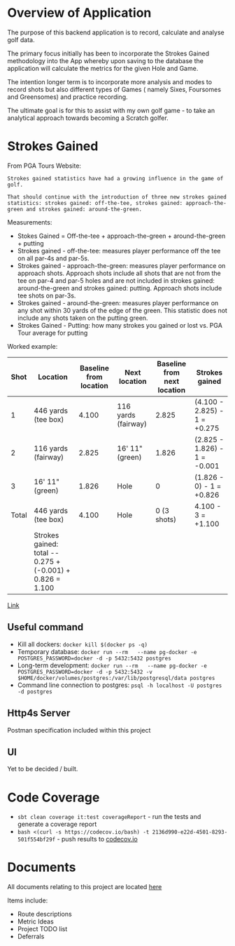 
# Overview of Application

The purpose of this backend application is to record, calculate and analyse golf data.

The primary focus initially has been to incorporate the Strokes Gained methodology into the App whereby upon saving to the database the application will calculate the metrics for the given Hole and Game.

The intention longer term is to incorporate more analysis and modes to record shots but also different types of Games ( namely Sixes, Foursomes and Greensomes) and practice recording.

The ultimate goal is for this to assist with my own golf game - to take an analytical approach towards becoming a Scratch golfer.

# Strokes Gained

From PGA Tours Website:

    Strokes gained statistics have had a growing influence in the game of golf. 
    
    That should continue with the introduction of three new strokes gained statistics: strokes gained: off-the-tee, strokes gained: approach-the-green and strokes gained: around-the-green.

Measurements:

* Stokes Gained = Off-the-tee + approach-the-green + around-the-green + putting
* Strokes gained - off-the-tee: measures player performance off the tee on all par-4s and par-5s.
* Strokes gained - approach-the-green: measures player performance on approach shots. Approach shots include all shots that are not from the tee on par-4 and par-5 holes and are not included in strokes gained: around-the-green and strokes gained: putting. Approach shots include tee shots on par-3s.
* Strokes gained - around-the-green: measures player performance on any shot within 30 yards of the edge of the green. This statistic does not include any shots taken on the putting green.
* Strokes Gained - Putting: how many strokes you gained or lost vs. PGA Tour average for putting

Worked example:

| Shot  | Location                                                  | Baseline from location | Next location       | Baseline from next location | Strokes gained               |
|-------|-----------------------------------------------------------|------------------------|---------------------|-----------------------------|------------------------------|
| 1     | 446 yards (tee box)                                       | 4.100                  | 116 yards (fairway) | 2.825                       | (4.100 - 2.825) - 1 = +0.275 |
| 2     | 116 yards (fairway)                                       | 2.825                  | 16' 11" (green)     | 1.826                       | (2.825 - 1.826) - 1 = -0.001 |
| 3     | 16' 11" (green)                                           | 1.826                  | Hole                | 0                           | (1.826 - 0) - 1 = +0.826     |
| Total | 446 yards (tee box)                                       | 4.100                  | Hole                | 0 (3 shots)                 | 4.100 - 3 = +1.100           |
|       | Strokes gained: total -- 0.275 + (-0.001) + 0.826 = 1.100 |                        |                     |                             |                              |

[Link](https://www.pgatour.com/news/2016/05/31/strokes-gained-defined.html)

## Useful command

* Kill all dockers: ```docker kill $(docker ps -q)```
* Temporary database: ```docker run --rm   --name pg-docker -e POSTGRES_PASSWORD=docker -d -p 5432:5432 postgres```
* Long-term development: ```docker run --rm   --name pg-docker -e POSTGRES_PASSWORD=docker -d -p 5432:5432 -v $HOME/docker/volumes/postgres:/var/lib/postgresql/data postgres```
* Command line connection to postgres: ```psql -h localhost -U postgres -d postgres```

## Http4s Server

Postman specification included within this project

## UI

Yet to be decided / built.

# Code Coverage

* ```sbt clean coverage it:test coverageReport``` - run the tests and generate a coverage report
* ```bash <(curl -s https://codecov.io/bash) -t 2136d990-e22d-4501-8293-501f554bf29f``` - push results to [codecov.io](https://codecov.io/gh/dandxy89/kratos)

# Documents

All documents relating to this project are located [here](/docs)

Items include:

* Route descriptions
* Metric Ideas
* Project TODO list
* Deferrals
